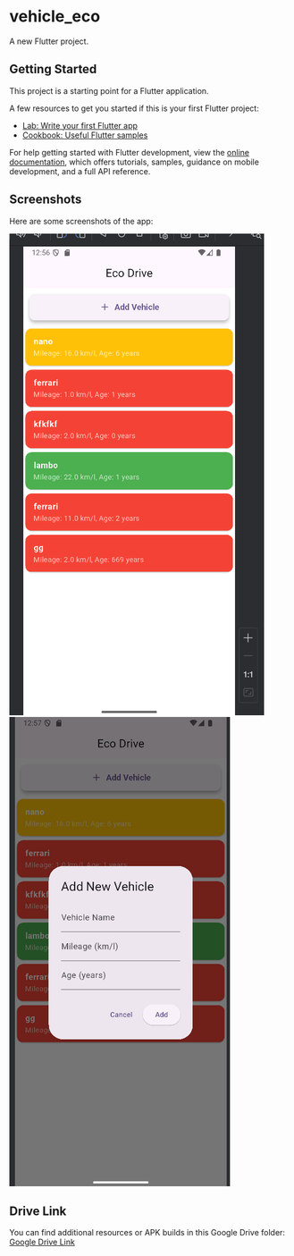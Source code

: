 # vehicle_eco

A new Flutter project.

## Getting Started

This project is a starting point for a Flutter application.

A few resources to get you started if this is your first Flutter project:

- [Lab: Write your first Flutter app](https://docs.flutter.dev/get-started/codelab)
- [Cookbook: Useful Flutter samples](https://docs.flutter.dev/cookbook)

For help getting started with Flutter development, view the
[online documentation](https://docs.flutter.dev/), which offers tutorials,
samples, guidance on mobile development, and a full API reference.

## Screenshots

Here are some screenshots of the app:

![Screenshot 1](assets/screenshot1.png)
![Screenshot 2](assets/screenshot2.png)

## Drive Link

You can find additional resources or APK builds in this Google Drive folder:  
[Google Drive Link](https://drive.google.com/file/d/1WfRGrUcqAWpXfQ8QCOQqhnQC7jZ2_Q40/view?usp=sharing)
